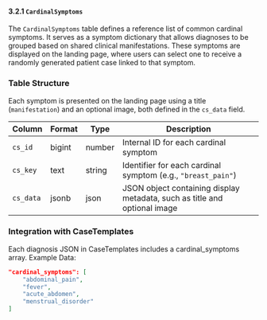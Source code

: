 #### 3.2.1 `CardinalSymptoms`

The `CardinalSymptoms` table defines a reference list of common cardinal symptoms. It serves as a symptom dictionary that allows diagnoses to be grouped based on shared clinical manifestations. These symptoms are displayed on the landing page, where users can select one to receive a randomly generated patient case linked to that symptom.

### Table Structure
Each symptom is presented on the landing page using a title (`manifestation`) and an optional image, both defined in the `cs_data` field.

| Column     | Format | Type   | Description                                                              |
|------------|--------|--------|--------------------------------------------------------------------------|
| `cs_id`    | bigint | number | Internal ID for each cardinal symptom                                    |
| `cs_key`   | text   | string | Identifier for each cardinal symptom (e.g., `"breast_pain"`)             |
| `cs_data`  | jsonb  | json   | JSON object containing display metadata, such as title and optional image|

### Integration with CaseTemplates
Each diagnosis JSON in CaseTemplates includes a cardinal_symptoms array.
Example Data:
```json
"cardinal_symptoms": [
    "abdominal_pain",
    "fever",
    "acute_abdomen",
    "menstrual_disorder"
]
```